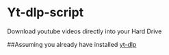 # Yt-dlp-script
Download youtube videos directly into your Hard Drive

##Assuming you already have installed <a href="https://github.com/yt-dlp/yt-dlp">yt-dlp</a>
